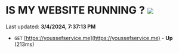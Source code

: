# IS MY WEBSITE RUNNING ? [![](https://img.shields.io/static/v1?label=Sponsor&message=%E2%9D%A4&logo=GitHub&color=%23fe8e86)](https://github.com/sponsors/<username>)

Last updated: **3/4/2024, 7:37:13 PM**

- `GET` [https://youssefservice.me](https://youssefservice.me) - **Up** (213ms)
